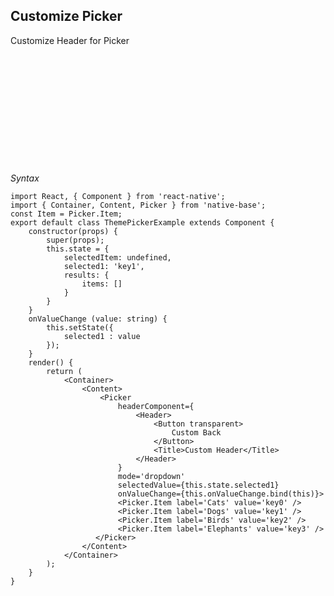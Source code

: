 ## Customize Picker

Customize Header for Picker
<br />


<table>
  <thead>
    <tr style="border-style: hidden">
      <th style="border-style: hidden"><div style="background: url(https://docs.nativebase.io/docs/assets/iphone.png) no-repeat; padding: 63px 20px 100px 18px; width: 292px"><img src="{{('https://docs.nativebase.io/docs/assets/ios/guide/theme-picker.gif')}}" alt="" /></div></th>
    </tr>
  </thead>
</table>

*Syntax*

<pre class="line-numbers"><code class="language-jsx">import React, { Component } from 'react-native';
import { Container, Content, Picker } from 'native-base';
const Item = Picker.Item;
export default class ThemePickerExample extends Component {
    constructor(props) {
        super(props);
        this.state = {
            selectedItem: undefined,
            selected1: 'key1',
            results: {
                items: []
            }
        }
    }
    onValueChange (value: string) {
        this.setState({
            selected1 : value
        });
    }
    render() {
        return (
            &lt;Container>
                &lt;Content>
                    &lt;Picker
                        headerComponent={
                            &lt;Header>
                                &lt;Button transparent>
                                    Custom Back
                                &lt;/Button>
                                &lt;Title>Custom Header&lt;/Title>
                            &lt;/Header>
                        }
                        mode='dropdown'
                        selectedValue={this.state.selected1}
                        onValueChange={this.onValueChange.bind(this)}>
                        &lt;Picker.Item label='Cats' value='key0' />
                        &lt;Picker.Item label='Dogs' value='key1' />
                        &lt;Picker.Item label='Birds' value='key2' />
                        &lt;Picker.Item label='Elephants' value='key3' />
                   &lt;/Picker>
                &lt;/Content>
            &lt;/Container>
        );
    }
}</code></pre>
